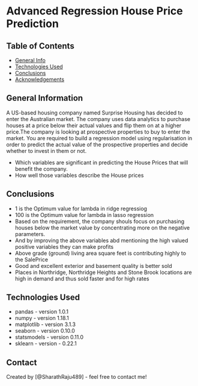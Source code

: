 # Advanced Regression House Price Prediction


## Table of Contents
* [General Info](#general-information)
* [Technologies Used](#technologies-used)
* [Conclusions](#conclusions)
* [Acknowledgements](#acknowledgements)

## General Information
A US-based housing company named Surprise Housing has decided to enter the Australian market. The company uses data analytics to purchase houses at a price below their actual values and flip them on at a higher price.The company is looking at prospective properties to buy to enter the market. You are required to build a regression model using regularisation in order to predict the actual value of the prospective properties and decide whether to invest in them or not.

- Which variables are significant in predicting the House Prices that will benefit the company.
- How well those variables describe the House prices



## Conclusions
- 1 is the Optimum value for lambda in ridge regressiog
- 100 is the Optimum value for lambda in lasso regression
- Based on the requirement, the company shouls focus on purchasing houses below the market value by concentrating more on the negative parameters.
- And by improving the above variables abd mentioning the high valued positive variables they can make profits
- Above grade (ground) living area square feet is contributing highly to the SalePrice
- Good and excellent exterior and basement quality is better sold
- Places in Northridge, Northridge Heights and Stone Brook locations are high in demand and thus sold faster and for high rates


## Technologies Used
- pandas - version 1.0.1
- numpy - version 1.18.1
- matplotlib - version 3.1.3
- seaborn - version 0.10.0
- statsmodels - version 0.11.0
- sklearn - version - 0.22.1




## Contact
Created by [@SharathRaju489] - feel free to contact me!

